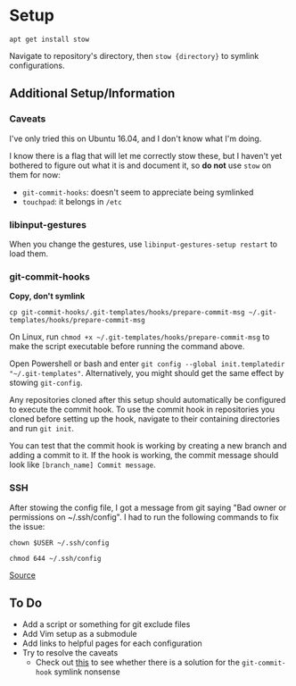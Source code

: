 # Setup

`apt get install stow`

Navigate to repository's directory, then `stow {directory}` to symlink configurations.


## Additional Setup/Information

### Caveats

I've only tried this on Ubuntu 16.04, and I don't know what I'm doing.

I know there is a flag that will let me correctly stow these, but I haven't yet
bothered to figure out what it is and document it, so **do not** use `stow` on
them for now:

- `git-commit-hooks`: doesn't seem to appreciate being symlinked
- `touchpad`: it belongs in `/etc`

### libinput-gestures

When you change the gestures, use `libinput-gestures-setup restart` to load them.

### git-commit-hooks

**Copy, don't symlink**

`cp git-commit-hooks/.git-templates/hooks/prepare-commit-msg ~/.git-templates/hooks/prepare-commit-msg`

On Linux, run `chmod +x ~/.git-templates/hooks/prepare-commit-msg` to make
the script executable before running the command above.

Open Powershell or bash and enter
`git config --global init.templatedir "~/.git-templates"`.
Alternatively, you might should get the same effect by stowing `git-config`.

Any repositories cloned after this setup should automatically be configured to
execute the commit hook. To use the commit hook in repositories you cloned before
setting up the hook, navigate to their containing directories and run `git init`.

You can test that the commit hook is working by creating a new branch and
adding a commit to it. If the hook is working, the commit message should look
like `[branch_name] Commit message`.

### SSH

After stowing the config file, I got a message from git saying "Bad owner or permissions on ~/.ssh/config".
I had to run the following commands to fix the issue:

`chown $USER ~/.ssh/config`

`chmod 644 ~/.ssh/config`

[Source](https://serverfault.com/a/710453)


## To Do

- Add a script or something for git exclude files
- Add Vim setup as a submodule
- Add links to helpful pages for each configuration
- Try to resolve the caveats
    - Check out
    [this](https://stackoverflow.com/questions/4592838/symbolic-link-to-a-hook-in-git)
    to see whether there is a solution for the `git-commit-hook` symlink
    nonsense

